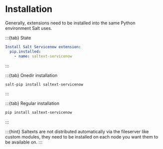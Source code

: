 # Installation

Generally, extensions need to be installed into the same Python environment Salt uses.

:::{tab} State
```yaml
Install Salt Servicenow extension:
  pip.installed:
    - name: saltext-servicenow
```
:::

:::{tab} Onedir installation
```bash
salt-pip install saltext-servicenow
```
:::

:::{tab} Regular installation
```bash
pip install saltext-servicenow
```
:::

:::{hint}
Saltexts are not distributed automatically via the fileserver like custom modules, they need to be installed
on each node you want them to be available on.
:::
